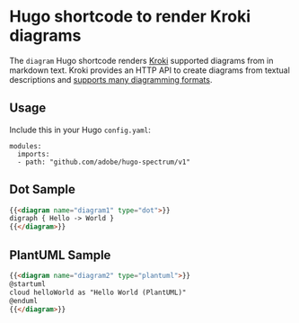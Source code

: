 # Hugo shortcode to render Kroki diagrams

The `diagram` Hugo shortcode renders [Kroki](https://kroki.io/) supported diagrams from in markdown text. Kroki provides an HTTP API to create diagrams from textual descriptions and  [supports many diagramming formats](https://kroki.io/#support).

## Usage

Include this in your Hugo `config.yaml`:

```
modules:
  imports:
  - path: "github.com/adobe/hugo-spectrum/v1"

```

## Dot Sample

```html
{{<diagram name="diagram1" type="dot">}}
digraph { Hello -> World }
{{</diagram>}}
```

## PlantUML Sample

```html
{{<diagram name="diagram2" type="plantuml">}}
@startuml
cloud helloWorld as "Hello World (PlantUML)"
@enduml
{{</diagram>}}
```



